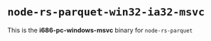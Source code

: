 # `node-rs-parquet-win32-ia32-msvc`

This is the **i686-pc-windows-msvc** binary for `node-rs-parquet`
